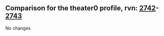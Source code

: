 ## Comparison for the theater0 profile, rvn: [2742](https://github.com/PRO100KatYT/FortniteProfileRevisions/tree/main/profiles/theater0/2742%20theater0.json)-[2743](https://github.com/PRO100KatYT/FortniteProfileRevisions/tree/main/profiles/theater0/2743%20theater0.json)

No changes
